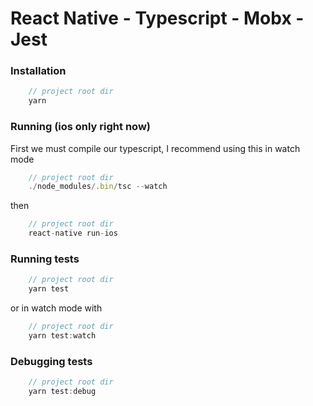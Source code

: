 # React Native - Typescript - Mobx - Jest

### Installation

```javascript
    // project root dir
    yarn
```

### Running (ios only right now)
First we must compile our typescript, I recommend using this in watch mode
```javascript
    // project root dir
    ./node_modules/.bin/tsc --watch
```

then

```javascript
    // project root dir
    react-native run-ios
```

### Running tests
```javascript
    // project root dir
    yarn test
```
or in watch mode with
```javascript
    // project root dir
    yarn test:watch
```

### Debugging tests
```javascript
    // project root dir
    yarn test:debug
```


